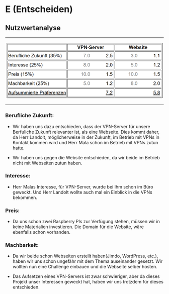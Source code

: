# E (Entscheiden)

## Nutzwertanalyse
----

<img src="./Dokumente/Nutzwertanalyse.png">

----

### Berufliche Zukunft:
 - Wir haben uns dazu entschieden, dass der VPN-Server für unsere Berfuliche Zukunft relevanter ist, als eine Webseite. Dies kommt daher, da Herr Landolt, möglicherweise in der Zukunft, im Betrieb mit VPNs in Kontakt kommen wird und Herr Mala schon im Betrieb mit VPNs zutun hatte.
  
 - Wir haben uns gegen die Website entschieden, da wir beide im Betrieb nicht mit Webseiten zutun haben.

### Interesse:
 - Herr Malas Interesse, für VPN-Server, wurde bei Ihm schon im Büro geweckt. Und Herr Landolt wollte auch mal ein Einblick in die VPNs bekommen.

### Preis:
- Da uns schon zwei Raspberry PIs zur Verfügung stehen, müssen wir in keine Materialien investieren. Die Domain für die Website, wäre ebenfalls schon vorhanden.

### Machbarkeit:
- Da wir beide schon Webseiten erstellt haben(Jimdo, WordPress, etc.), haben wir uns schon ungefähr mit dem Thema auseinander gesetzt. Wir wollten nun eine Challenge einbauen und die Webseite selber hosten.

- Das Aufsetzen eines VPN-Servers ist zwar schwieriger, aber da dieses Projekt unser Interessen geweckt hat, haben wir uns trotzdem für dieses entschieden.
